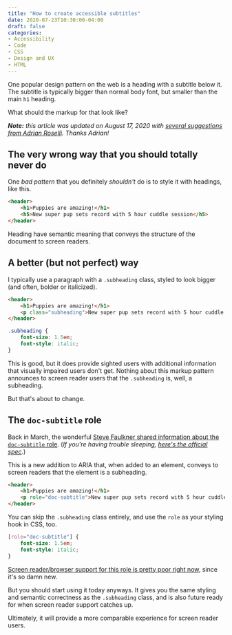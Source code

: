 ```yaml
---
title: "How to create accessible subtitles"
date: 2020-07-23T10:30:00-04:00
draft: false
categories:
- Accessibility
- Code
- CSS
- Design and UX
- HTML
---
```


One popular design pattern on the web is a heading with a subtitle below it. The subtitle is typically bigger than normal body font, but smaller than the main `h1` heading.

What should the markup for that look like?

_**Note:** this article was updated on August 17, 2020 with [several suggestions from Adrian Roselli](https://twitter.com/aardrian/status/1294630583616917505). Thanks Adrian!_

## The very wrong way that you should totally never do

One *bad pattern* that you definitely *shouldn't* do is to style it with headings, like this.

```html
<header>
	<h1>Puppies are amazing!</h1>
	<h5>New super pup sets record with 5 hour cuddle session</h5>
</header>
```

Heading have semantic meaning that conveys the structure of the document to screen readers.

## A better (but not perfect) way

I typically use a paragraph with a `.subheading` class, styled to look bigger (and often, bolder or italicized).

```html
<header>
	<h1>Puppies are amazing!</h1>
	<p class="subheading">New super pup sets record with 5 hour cuddle session</p>
</header>
```

```css
.subheading {
	font-size: 1.5em;
	font-style: italic;
}
```

This is good, but it does provide sighted users with additional information that visually impaired users don't get. Nothing about this markup pattern announces to screen reader users that the `.subheading` is, well, a subheading.

But that's about to change.

## The `doc-subtitle` role

Back in March, the wonderful [Steve Faulkner shared information about the `doc-subtitle` role](https://twitter.com/stevefaulkner/status/1236241209686966272). (*If you're having trouble sleeping, [here's the official spec](https://www.w3.org/TR/dpub-aria-1.0/#doc-subtitle).*)

This is a new addition to ARIA that, when added to an element, conveys to screen readers that the element is a subheading.

```html
<header>
	<h1>Puppies are amazing!</h1>
	<p role="doc-subtitle">New super pup sets record with 5 hour cuddle session</p>
</header>
```

You can skip the `.subheading` class entirely, and use the `role` as your styling hook in CSS, too.

```css
[role="doc-subtitle"] {
	font-size: 1.5em;
	font-style: italic;
}
```

[Screen reader/browser support for this role is pretty poor right now](https://twitter.com/stevefaulkner/status/1291639003872137217), since it's so damn new.

But you should start using it today anyways. It gives you the same styling and semantic correctness as the `.subheading` class, and is also future ready for when screen reader support catches up.

Ultimately, it will provide a more comparable experience for screen reader users.